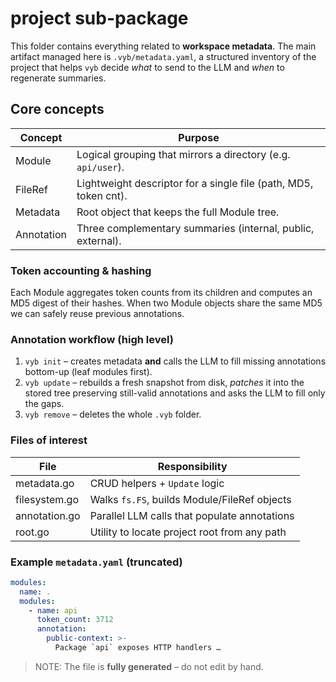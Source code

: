 # project sub-package

This folder contains everything related to **workspace metadata**.
The main artifact managed here is `.vyb/metadata.yaml`, a structured
inventory of the project that helps `vyb` decide *what* to send to the
LLM and *when* to regenerate summaries.

## Core concepts

| Concept  | Purpose |
|--------- | ---------------------------------------------------------------- |
| Module   | Logical grouping that mirrors a directory (e.g. `api/user`).      |
| FileRef  | Lightweight descriptor for a single file (path, MD5, token cnt). |
| Metadata | Root object that keeps the full Module tree.                      |
| Annotation | Three complementary summaries (internal, public, external).    |

### Token accounting & hashing

Each Module aggregates token counts from its children and computes an
MD5 digest of their hashes.  When two Module objects share the same MD5
we can safely reuse previous annotations.

### Annotation workflow (high level)

1. `vyb init`  – creates metadata **and** calls the LLM to fill missing
   annotations bottom-up (leaf modules first).
2. `vyb update` – rebuilds a fresh snapshot from disk, *patches* it into
   the stored tree preserving still-valid annotations and asks the LLM
   to fill only the gaps.
3. `vyb remove` – deletes the whole `.vyb` folder.

### Files of interest

| File                            | Responsibility |
|--------------------------------|------------------------------------------------|
| metadata.go                     | CRUD helpers + `Update` logic                  |
| filesystem.go                   | Walks `fs.FS`, builds Module/FileRef objects   |
| annotation.go                   | Parallel LLM calls that populate annotations   |
| root.go                         | Utility to locate project root from any path   |

### Example `metadata.yaml` (truncated)

```yaml
modules:
  name: .
  modules:
    - name: api
      token_count: 3712
      annotation:
        public-context: >-
          Package `api` exposes HTTP handlers …
```

> NOTE: The file is **fully generated** – do not edit by hand.